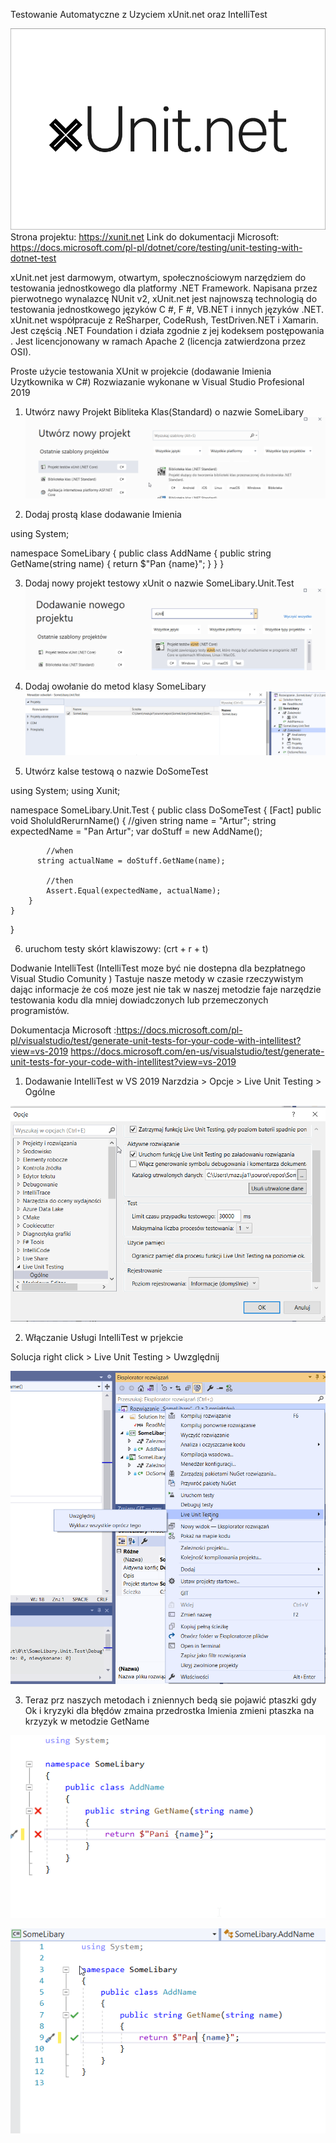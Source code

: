 Testowanie Automatyczne z Uzyciem xUnit.net oraz IntelliTest 
 
 ![X Unit](Photo/XUnit.png)
Strona projektu: https://xunit.net
Link do dokumentacji Microsoft:
https://docs.microsoft.com/pl-pl/dotnet/core/testing/unit-testing-with-dotnet-test

xUnit.net jest darmowym, otwartym, społecznościowym narzędziem do testowania jednostkowego dla platformy .NET Framework. 
Napisana przez pierwotnego wynalazcę NUnit v2, xUnit.net jest najnowszą technologią do testowania jednostkowego języków C #, F #, VB.NET i innych języków .NET. 
xUnit.net współpracuje z ReSharper, CodeRush, TestDriven.NET i Xamarin. Jest częścią .NET Foundation i działa zgodnie z jej kodeksem postępowania . 
Jest licencjonowany w ramach Apache 2 (licencja zatwierdzona przez OSI).

Proste użycie testowania XUnit w projekcie (dodawanie Imienia Uzytkownika w C#)
Rozwiazanie wykonane w Visual Studio Profesional 2019 

1) Utwórz nawy Projekt Bibliteka Klas(Standard) o nazwie SomeLibary
![Create Project](Photo/create_project.png)

2) Dodaj prostą klase dodawanie Imienia 

using System;

namespace SomeLibary
{
    public class AddName
    {
        public string GetName(string name) 
        {
            return $"Pan {name}";
        }
    }
}

3) Dodaj nowy projekt testowy xUnit o nazwie SomeLibary.Unit.Test
![New Project Test](Photo/addProjectXunitTest.png)

4) Dodaj owołanie do metod klasy SomeLibary
![Add Dependency Base Project](Photo/add_dependecy.png)

5) Utwórz kalse testową o nazwie DoSomeTest

using System;
using Xunit;

namespace SomeLibary.Unit.Test
{
    public class DoSomeTest
    {
        [Fact]
        public void SholuldRerurnName()
        {
            //given 
            string name = "Artur";
            string expectedName = "Pan Artur";
            var doStuff = new  AddName();

            //when 
          string actualName = doStuff.GetName(name);

            //then
            Assert.Equal(expectedName, actualName);
        }
    }
} 

6) uruchom testy skórt klawiszowy: (crt + r + t)


Dodwanie IntelliTest (IntelliTest moze być nie dostepna dla bezpłatnego Visual Studio Comunity )
Tastuje nasze metody w czasie rzeczywistym dając informacje że coś moze jest nie tak w naszej metodzie
faje narzędzie testowania kodu dla mniej dowiadczonych lub przemeczonych programistów.

Dokumentacja Microsoft :https://docs.microsoft.com/pl-pl/visualstudio/test/generate-unit-tests-for-your-code-with-intellitest?view=vs-2019
https://docs.microsoft.com/en-us/visualstudio/test/generate-unit-tests-for-your-code-with-intellitest?view=vs-2019

1) Dodawanie IntelliTest w VS 2019 
Narzdzia > Opcje > Live Unit Testing > Ogólne 

![Add LiveUnitTest](Photo/addLiveUnitTest.png)

2) Włączanie Usługi IntelliTest w prjekcie

Solucja right click > Live Unit Testing > Uwzględnij

![unable LiveUnitTest](Photo/unableLiveUnitTest.png)


3) Teraz prz naszych metodach i zniennych bedą sie pojawić ptaszki gdy Ok i kryzyki dla błędów
zmaina przedrostka Imienia zmieni ptaszka na krzyzyk w metodzie GetName

![BUG](Photo/seeBug.png)


![NO BUG](Photo/seeNoBug.png)




 


